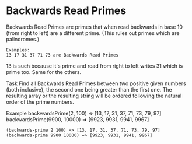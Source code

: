 # Backwards Read Primes
Backwards Read Primes are primes that when read backwards in base 10 (from right to left) are a different prime. (This rules out primes which are palindromes.)

```
Examples:
13 17 31 37 71 73 are Backwards Read Primes
```
13 is such because it's prime and read from right to left writes 31 which is prime too. Same for the others.

Task
Find all Backwards Read Primes between two positive given numbers (both inclusive), the second one being greater than the first one. The resulting array or the resulting string will be ordered following the natural order of the prime numbers.

Example
backwardsPrime(2, 100) => [13, 17, 31, 37, 71, 73, 79, 97] backwardsPrime(9900, 10000) => [9923, 9931, 9941, 9967]

```
(backwards-prime 2 100) => [13, 17, 31, 37, 71, 73, 79, 97] 
(backwards-prime 9900 10000) => [9923, 9931, 9941, 9967]
```
